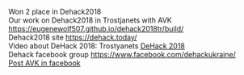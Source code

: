 Won 2 place in Dehack2018<br>
Our work on Dehack2018 in Trostjanets with AVK <a href="https://eugenewolf507.github.io/dehack2018tr/build/" target="_blank">https://eugenewolf507.github.io/dehack2018tr/build/</a><br>
Dehack2018 site <a href="https://dehack.today/" target="_blank">https://dehack.today/</a><br>
Video about DeHack 2018: Trostyanets <a href="https://www.youtube.com/watch?time_continue=147&v=1YAgd2R45TE" target="_blank">DeHack 2018</a><br>
Dehack facebook group <a href="https://www.facebook.com/dehackukraine/" target="_blank">https://www.facebook.com/dehackukraine/</a><br>
<a href="https://www.facebook.com/KyivCyclistsAssociation/posts/2170216106351333?__xts__%5B0%5D=68.ARDt4eG1J2HtwzvGWOC36uKkuXIzm1pdpqL0xgxwoLb3IS6EcsnAmHeOW0Aaz1s0M2IvAaU0btPeb-6vbpUWNiFoWZSVblxORcCksusOVRNMrHL90JL-FEypR09zc8LOU2RroxBCWb3kvrsz6uu4aN3zeE32ImFM7cC30_tbCbezSe709T7e7geiTyQDxDSR7a2k3WTaIw84_-Gx6mqJwPy48gw&__tn__=-R" target="_blank">Post AVK in facebook</a><br>



